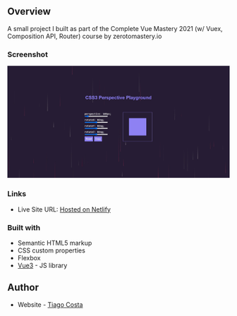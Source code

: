 ## Overview

A small project I built as part of the Complete Vue Mastery 2021 (w/ Vuex, Composition API, Router) course by zerotomastery.io

### Screenshot

![Perspective Playground](screenshot.jpg)

### Links

- Live Site URL: [Hosted on Netlify](https://perspectiveplayground.netlify.app/)

### Built with

- Semantic HTML5 markup
- CSS custom properties
- Flexbox
- [Vue3](https://v3.vuejs.org/) - JS library

## Author

- Website - [Tiago Costa](https://www.tiagocostadev.com/#/)